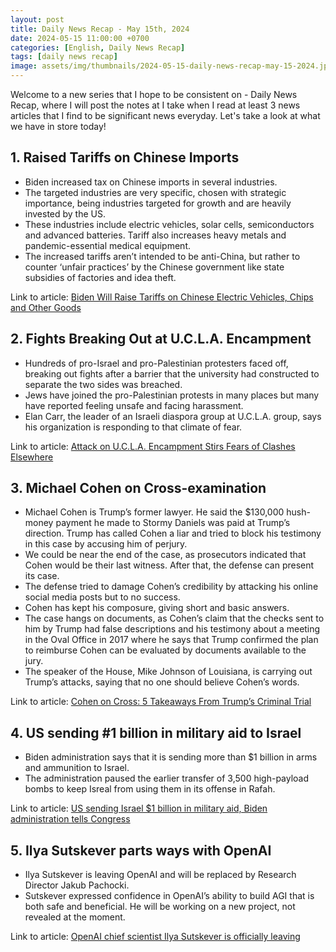 ```yaml
---
layout: post
title: Daily News Recap - May 15th, 2024
date: 2024-05-15 11:00:00 +0700
categories: [English, Daily News Recap]
tags: [daily news recap]
image: assets/img/thumbnails/2024-05-15-daily-news-recap-may-15-2024.jpg
---
```


Welcome to a new series that I hope to be consistent on - Daily News Recap, where I will post the notes at I take when I read at least 3 news articles that I find to be significant news everyday. Let's take a look at what we have in store today!

## 1. Raised Tariffs on Chinese Imports

- Biden increased tax on Chinese imports in several industries.
- The targeted industries are very specific, chosen with strategic importance, being industries targeted for growth and are heavily invested by the US.
- These industries include electric vehicles, solar cells, semiconductors and advanced batteries. Tariff also increases heavy metals and pandemic-essential medical equipment.
- The increased tariffs aren’t intended to be anti-China, but rather to counter ‘unfair practices’ by the Chinese government like state subsidies of factories and idea theft.

Link to article: [Biden Will Raise Tariffs on Chinese Electric Vehicles, Chips and Other Goods](https://www.nytimes.com/2024/05/14/us/politics/biden-china-tariffs.html)

## 2. Fights Breaking Out at U.C.L.A. Encampment

- Hundreds of pro-Israel and pro-Palestinian protesters faced off, breaking out fights after a barrier that the university had constructed to separate the two sides was breached.
- Jews have joined the pro-Palestinian protests in many places but many have reported feeling unsafe and facing harassment.
- Elan Carr, the leader of an Israeli diaspora group at U.C.L.A. group, says his organization is responding to that climate of fear.

Link to article: [Attack on U.C.L.A. Encampment Stirs Fears of Clashes Elsewhere](https://www.nytimes.com/2024/05/03/us/college-protests-encampments-israel.html)

## 3. Michael Cohen on Cross-examination

- Michael Cohen is Trump’s former lawyer. He said the $130,000 hush-money payment he made to Stormy Daniels was paid at Trump’s direction. Trump has called Cohen a liar and tried to block his testimony in this case by accusing him of perjury.
- We could be near the end of the case, as prosecutors indicated that Cohen would be their last witness. After that, the defense can present its case.
- The defense tried to damage Cohen’s credibility by attacking his online social media posts but to no success.
- Cohen has kept his composure, giving short and basic answers.
- The case hangs on documents, as Cohen’s claim that the checks sent to him by Trump had false descriptions and his testimony about a meeting in the Oval Office in 2017 where he says that Trump confirmed the plan to reimburse Cohen can be evaluated by documents available to the jury.
- The speaker of the House, Mike Johnson of Louisiana, is carrying out Trump’s attacks, saying that no one should believe Cohen’s words.

Link to article: [Cohen on Cross: 5 Takeaways From Trump’s Criminal Trial](https://www.nytimes.com/2024/05/14/nyregion/cohen-trump-criminal-trial-takeaways.html)

## 4. US sending #1 billion in military aid to Israel

- Biden administration says that it is sending more than $1 billion in arms and ammunition to Israel.
- The administration paused the earlier transfer of 3,500 high-payload bombs to keep Isreal from using them in its offense in Rafah.

Link to article: [US sending Israel $1 billion in military aid, Biden administration tells Congress](https://www.timesofisrael.com/us-sending-israel-1-billion-in-military-aid-biden-administration-tells-congress/)

## 5. Ilya Sutskever parts ways with OpenAI

- Ilya Sutskever is leaving OpenAI and will be replaced by Research Director Jakub Pachocki.
- Sutskever expressed confidence in OpenAI’s ability to build AGI that is both safe and beneficial. He will be working on a new project, not revealed at the moment.

Link to article: [OpenAI chief scientist Ilya Sutskever is officially leaving](https://www.theverge.com/2024/5/14/24156920/openai-chief-scientist-ilya-sutskever-leaves)
